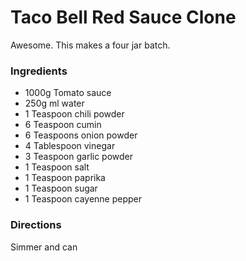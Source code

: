 # Taco Bell Red Sauce Clone

Awesome. This makes a four jar batch.

### Ingredients

 - 1000g Tomato sauce
 - 250g ml water
 - 1 Teaspoon chili powder
 - 6 Teaspoon cumin
 - 6 Teaspoons onion powder
 - 4 Tablespoon vinegar
 - 3 Teaspoon garlic powder
 - 1 Teaspoon salt
 - 1 Teaspoon paprika
 - 1 Teaspoon sugar
 - 1 Teaspoon cayenne pepper

 ### Directions

Simmer and can


